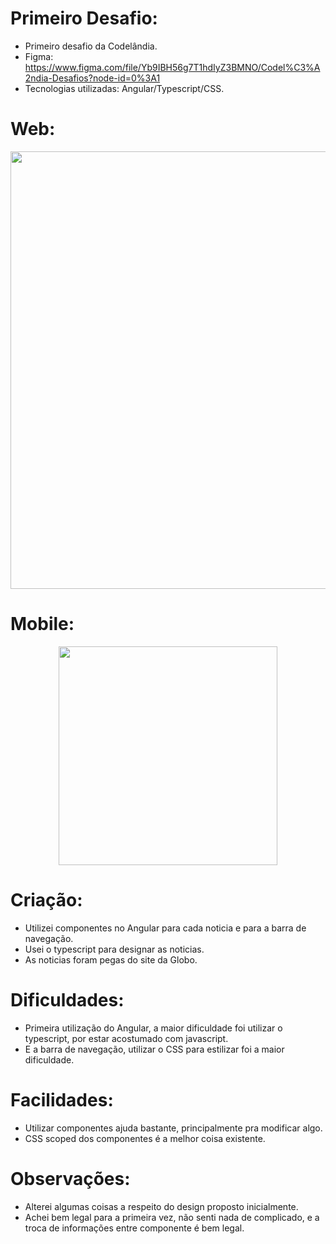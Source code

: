 # Primeiro Desafio:
  - Primeiro desafio da Codelândia.
  - Figma: https://www.figma.com/file/Yb9IBH56g7T1hdIyZ3BMNO/Codel%C3%A2ndia-Desafios?node-id=0%3A1
  - Tecnologias utilizadas: Angular/Typescript/CSS.
  
# Web:
<div align="center">
<img src="https://user-images.githubusercontent.com/83254316/214793532-4aa32346-18f1-49e8-8f68-b9d33b5f6fcd.png" width="700px" />
</div>

# Mobile:
<div align="center">
<img src="https://user-images.githubusercontent.com/83254316/214793830-853a5eca-9058-4c3b-8f09-b2815168e45e.png" width="350px" />
</div>


# Criação:
  - Utilizei componentes no Angular para cada noticia e para a barra de navegação.
  - Usei o typescript para designar as noticias.
  - As noticias foram pegas do site da Globo.

# Dificuldades:
  - Primeira utilização do Angular, a maior dificuldade foi utilizar o typescript, por estar acostumado com javascript.
  - E a barra de navegação, utilizar o CSS para estilizar foi a maior dificuldade.

# Facilidades:
  - Utilizar componentes ajuda bastante, principalmente pra modificar algo.
  - CSS scoped dos componentes é a melhor coisa existente.

# Observações:
  - Alterei algumas coisas a respeito do design proposto inicialmente.
  - Achei bem legal para a primeira vez, não senti nada de complicado, e a troca de informações entre componente é bem legal.


